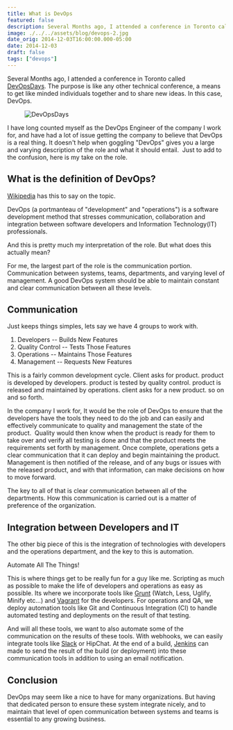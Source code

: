 ```yaml
---
title: What is DevOps
featured: false
description: Several Months ago, I attended a conference in Toronto called DevOpsDays. The purpose is like any other technical conference, a means to get like minded individuals together and to share new ideas. In this case, DevOps.
image: ./../../assets/blog/devops-2.jpg
date_orig: 2014-12-03T16:00:00.000-05:00
date: 2014-12-03
draft: false
tags: ["devops"]
---
```


Several Months ago, I attended a conference in Toronto called [DevOpsDays](https://devopsdays.org/). The purpose is like any other technical conference, a means to get like minded individuals together and to share new ideas. In this case, DevOps.

<figure class="kg-card kg-image-card"><img src="https://s3.amazonaws.com/christophervachon/articles/2014/12/banner_DevOpsDays.jpg" class="kg-image" alt="DevOpsDays" loading="lazy"></figure>

I have long counted myself as the DevOps Engineer of the company I work for, and have had a lot of issue getting the company to believe that DevOps is a real thing. It doesn't help when goggling "DevOps" gives you a large and varying description of the role and what it should entail.  Just to add to the confusion, here is my take on the role.

## What is the definition of DevOps?

[Wikipedia](https://en.wikipedia.org/wiki/DevOps) has this to say on the topic.

DevOps (a portmanteau of "development" and "operations") is a software development method that stresses communication, collaboration and integration between software developers and Information Technology(IT) professionals.

And this is pretty much my interpretation of the role. But what does this actually mean?

For me, the largest part of the role is the communication portion. Communication between systems, teams, departments, and varying level of management. A good DevOps system should be able to maintain constant and clear communication between all these levels.

## Communication

Just keeps things simples, lets say we have 4 groups to work with.

1.  Developers -- Builds New Features
2.  Quality Control -- Tests Those Features
3.  Operations -- Maintains Those Features
4.  Management -- Requests New Features

This is a fairly common development cycle. Client asks for product. product is developed by developers. product is tested by quality control. product is released and maintained by operations. client asks for a new product. so on and so forth.

In the company I work for, It would be the role of DevOps to ensure that the developers have the tools they need to do the job and can easily and effectively communicate to quality and management the state of the product.  Quality would then know when the product is ready for them to take over and verify all testing is done and that the product meets the requirements set forth by management. Once complete, operations gets a clear communication that it can deploy and begin maintaining the product. Management is then notified of the release, and of any bugs or issues with the released product, and with that information, can make decisions on how to move forward.

The key to all of that is clear communication between all of the departments. How this communication is carried out is a matter of preference of the organization.

## Integration between Developers and IT

The other big piece of this is the integration of technologies with developers and the operations department, and the key to this is automation.

Automate All The Things!

This is where things get to be really fun for a guy like me. Scripting as much as possible to make the life of developers and operations as easy as possible. Its where we incorporate tools like [Grunt](https://gruntjs.com/) (Watch, Less, Uglify, Minify etc...) and [Vagrant](https://www.vagrantup.com/) for the developers. For operations and QA, we deploy automation tools like Git and Continuous Integration (CI) to handle automated testing and deployments on the result of that testing.

And will all these tools, we want to also automate some of the communication on the results of these tools. With webhooks, we can easily integrate tools like [Slack](https://slack.com/) or HipChat. At the end of a build, [Jenkins](https://jenkins-ci.org/) can made to send the result of the build (or deployment) into these communication tools in addition to using an email notification.

## Conclusion

DevOps may seem like a nice to have for many organizations. But having that dedicated person to ensure these system integrate nicely, and to maintain that level of open communication between systems and teams is essential to any growing business.
